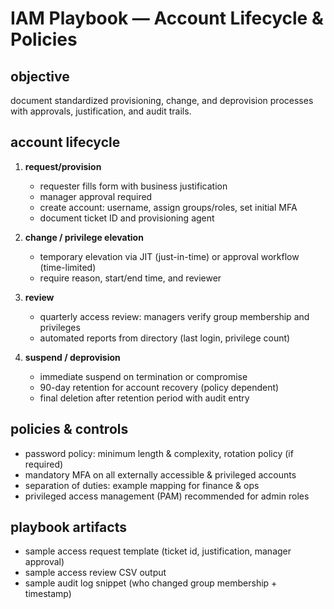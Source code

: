 # IAM Playbook — Account Lifecycle & Policies

## objective
document standardized provisioning, change, and deprovision processes with approvals, justification, and audit trails.

## account lifecycle
1. **request/provision**
   - requester fills form with business justification
   - manager approval required
   - create account: username, assign groups/roles, set initial MFA
   - document ticket ID and provisioning agent

2. **change / privilege elevation**
   - temporary elevation via JIT (just-in-time) or approval workflow (time-limited)
   - require reason, start/end time, and reviewer

3. **review**
   - quarterly access review: managers verify group membership and privileges
   - automated reports from directory (last login, privilege count)

4. **suspend / deprovision**
   - immediate suspend on termination or compromise
   - 90-day retention for account recovery (policy dependent)
   - final deletion after retention period with audit entry

## policies & controls
- password policy: minimum length & complexity, rotation policy (if required)
- mandatory MFA on all externally accessible & privileged accounts
- separation of duties: example mapping for finance & ops
- privileged access management (PAM) recommended for admin roles

## playbook artifacts
- sample access request template (ticket id, justification, manager approval)
- sample access review CSV output
- sample audit log snippet (who changed group membership + timestamp)

